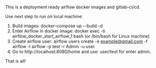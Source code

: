 This is a deployment ready airflow docker images and gitlab-ci/cd.

Use next step to run on local machine:

1. Build images: docker-compose up --build -d
2. Enter Airflow in docker image: docker exec -ti airflow_docker_start_airflow_1 bash (or /bin/bash for Linux machine)
3. Create airflow user: airflow users create -e example@gmail.com -f airflow -l airflow -p test -r Admin -u user
4. Go to http://localhost:8080/home and use: user/test for enter admin.

That is all!
